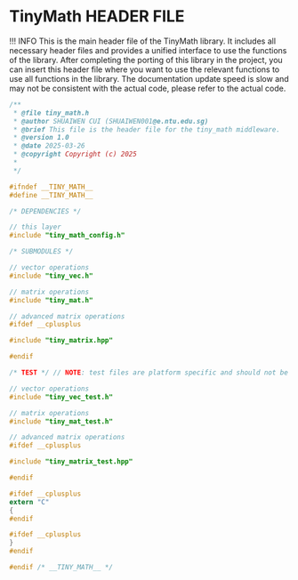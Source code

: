 # TinyMath HEADER FILE

!!! INFO
    This is the main header file of the TinyMath library. It includes all necessary header files and provides a unified interface to use the functions of the library. After completing the porting of this library in the project, you can insert this header file where you want to use the relevant functions to use all functions in the library. The documentation update speed is slow and may not be consistent with the actual code, please refer to the actual code.

```c
/**
 * @file tiny_math.h
 * @author SHUAIWEN CUI (SHUAIWEN001@e.ntu.edu.sg)
 * @brief This file is the header file for the tiny_math middleware.
 * @version 1.0
 * @date 2025-03-26
 * @copyright Copyright (c) 2025
 *
 */

#ifndef __TINY_MATH__
#define __TINY_MATH__

/* DEPENDENCIES */

// this layer
#include "tiny_math_config.h"

/* SUBMODULES */

// vector operations
#include "tiny_vec.h"

// matrix operations
#include "tiny_mat.h"

// advanced matrix operations
#ifdef __cplusplus

#include "tiny_matrix.hpp"

#endif

/* TEST */ // NOTE: test files are platform specific and should not be included in the library

// vector operations
#include "tiny_vec_test.h"

// matrix operations
#include "tiny_mat_test.h"

// advanced matrix operations
#ifdef __cplusplus

#include "tiny_matrix_test.hpp"

#endif

#ifdef __cplusplus
extern "C"
{
#endif

#ifdef __cplusplus
}
#endif

#endif /* __TINY_MATH__ */
```